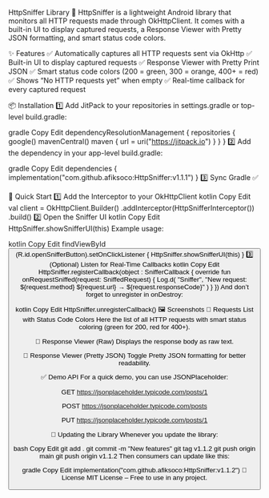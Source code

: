 HttpSniffer Library
📡 HttpSniffer is a lightweight Android library that monitors all HTTP requests made through OkHttpClient.
It comes with a built-in UI to display captured requests, a Response Viewer with Pretty JSON formatting, and smart status code colors.

✨ Features
✅ Automatically captures all HTTP requests sent via OkHttp
✅ Built-in UI to display captured requests
✅ Response Viewer with Pretty Print JSON
✅ Smart status code colors (200 = green, 300 = orange, 400+ = red)
✅ Shows “No HTTP requests yet” when empty
✅ Real-time callback for every captured request

📦 Installation
1️⃣ Add JitPack to your repositories in settings.gradle or top-level build.gradle:

gradle
Copy
Edit
dependencyResolutionManagement {
    repositories {
        google()
        mavenCentral()
        maven { url = uri("https://jitpack.io") }
    }
}
2️⃣ Add the dependency in your app-level build.gradle:

gradle
Copy
Edit
dependencies {
    implementation("com.github.afiksoco:HttpSniffer:v1.1.1")
}
3️⃣ Sync Gradle ✅

🚀 Quick Start
1️⃣ Add the Interceptor to your OkHttpClient
kotlin
Copy
Edit
val client = OkHttpClient.Builder()
    .addInterceptor(HttpSnifferInterceptor())
    .build()
2️⃣ Open the Sniffer UI
kotlin
Copy
Edit
HttpSniffer.showSnifferUI(this)
Example usage:

kotlin
Copy
Edit
findViewById<Button>(R.id.openSnifferButton).setOnClickListener {
    HttpSniffer.showSnifferUI(this)
}
3️⃣ (Optional) Listen for Real-Time Callbacks
kotlin
Copy
Edit
HttpSniffer.registerCallback(object : SnifferCallback {
    override fun onRequestSniffed(request: SniffedRequest) {
        Log.d(
            "Sniffer",
            "New request: ${request.method} ${request.url} → ${request.responseCode}"
        )
    }
})
And don’t forget to unregister in onDestroy:

kotlin
Copy
Edit
HttpSniffer.unregisterCallback()
🖼️ Screenshots
📌 Requests List with Status Code Colors
Here the list of all HTTP requests with smart status coloring (green for 200, red for 400+).



📌 Response Viewer (Raw)
Displays the response body as raw text.



📌 Response Viewer (Pretty JSON)
Toggle Pretty JSON formatting for better readability.



✅ Demo API
For a quick demo, you can use JSONPlaceholder:

GET https://jsonplaceholder.typicode.com/posts/1

POST https://jsonplaceholder.typicode.com/posts

PUT https://jsonplaceholder.typicode.com/posts/1

🔄 Updating the Library
Whenever you update the library:

bash
Copy
Edit
git add .
git commit -m "New features"
git tag v1.1.2
git push origin main
git push origin v1.1.2
Then consumers can update like this:

gradle
Copy
Edit
implementation("com.github.afiksoco:HttpSniffer:v1.1.2")
📜 License
MIT License – Free to use in any project.

